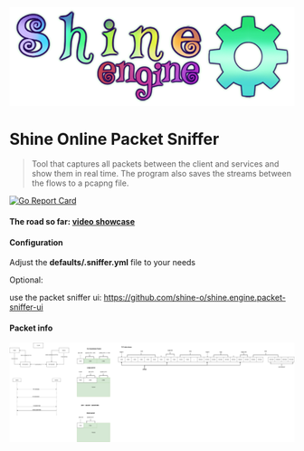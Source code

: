 ![](shine.png)
# Shine Online Packet Sniffer

> Tool that captures all packets between the client and services and show them in real time.
> The program also saves the streams between the flows to a pcapng file.
>
 [![Go Report Card](https://goreportcard.com/badge/github.com/shine-o/shine.engine.packet-sniffer)](https://goreportcard.com/report/github.com/shine-o/shine.engine.packet-sniffer)
 
#### The road so far: [video showcase](https://www.youtube.com/watch?v=Y08oHJucHRI)


#### Configuration

Adjust the **defaults/.sniffer.yml** file to your needs

Optional:

   use the packet sniffer ui: https://github.com/shine-o/shine.engine.packet-sniffer-ui

#### Packet info


![](packet-flow-draw.png)
